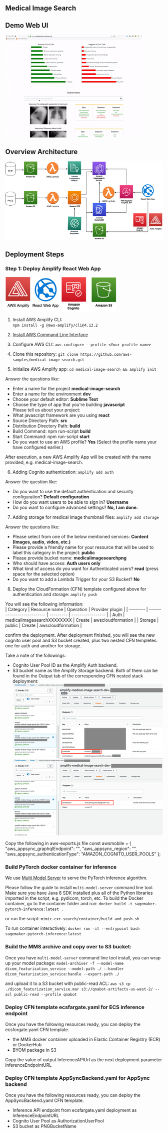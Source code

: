 ## Medical Image Search

## Demo Web UI
![Demo](Figures/demo.gif)

## Overview Architecture
![Architecture](Figures/architecture.jpg)


## Deployment Steps

### Step 1: Deploy Amplify React Web App
![Step1](Figures/step1.jpg)

1. Install AWS Amplify CLI:  
`npm install -g @aws-amplify/cli@4.13.2`

2. [Install AWS Command Line Interface](https://docs.aws.amazon.com/cli/latest/userguide/install-cliv2.html) 

3. Configure AWS CLI: `aws configure --profile <Your profile name>` 

4. Clone this repository: `git clone https://github.com/aws-samples/medical-image-search.git`

5. Initialize AWS Amplify app: `cd medical-image-search && amplify init`

Answer the questions like:  
- Enter a name for the project **medical-image-search**  
- Enter a name for the environment **dev**  
- Choose your default editor: **Sublime Text**  
- Choose the type of app that you're building **javascript**  
Please tell us about your project:  
- What javascript framework are you using **react**  
- Source Directory Path:  **src**  
- Distribution Directory Path: **build**  
- Build Command:  npm run-script **build**  
- Start Command: npm run-script **start**  
- Do you want to use an AWS profile? **Yes** (Select the profile name your have configured earlier.) 

After execution, a new AWS Amplify App will be created with the name provided, e.g. medical-image-search.  

6. Adding Cognito authentication: `amplify add auth`

Answer the question like:
- Do you want to use the default authentication and security configuration? **Default configuration**  
- How do you want users to be able to sign in? **Username**  
- Do you want to configure advanced settings? **No, I am done.**  


7. Adding storage for medical image thumbnail files: `amplify add storage`

Answer the questions like:
- Please select from one of the below mentioned services: **Content (Images, audio, video, etc.)**  
- Please provide a friendly name for your resource that will be used to label this category in the project: **public**  
- Please provide bucket name: **medicalimagesearchpng**  
- Who should have access: **Auth users only**  
- What kind of access do you want for Authenticated users? **read** (press space for the selected option)  
- Do you want to add a Lambda Trigger for your S3 Bucket? **No**  

8. Deploy the CloudFormation (CFN) template configured above for authentication and storage: `amplify push`

You will see the following information:  
| Category | Resource name              | Operation | Provider plugin   |
| -------- | -------------------------- | --------- | ----------------- |
| Auth     | medicalimagesearchXXXXXXXX | Create    | awscloudformation |
| Storage  | public                     | Create    | awscloudformation |
  
confirm the deployment. After deployment finished, you will see the new cognito user pool and S3 bucket created, plus two nested CFN templetes: one for auth and another for storage. 

Take a note of the followings:
- Cognito User Pool ID as the Amplify Auth backend. 
- S3 bucket name as the Amplify Storage backend. 
Both of them can be found in the Output tab of the correspending CFN nested stack deployment:  
![Nested CFN Stack Output for Authentication](Figures/CFN_output_auth.png)
![Nested CFN Stack Output for Storage](Figures/CFN_output_storage.png)

Copy the following in aws-exports.js file
const awsmobile = {
    "aws_appsync_graphqlEndpoint": "",
    "aws_appsync_region": "",
    "aws_appsync_authenticationType": "AMAZON_COGNITO_USER_POOLS"
};




### Build PyTorch docker container for inference
We use [Multi Model Server](https://github.com/awslabs/multi-model-server) to serve the PyTorch inference algorithm. 

Please follow the guide to install `multi-model-server` command line tool. Make sure you have Java 8 SDK installed plus all of the Python libraries imported in the script, e.g. pydicom, torch, etc.
To build the Docker container, go to the container folder and run:
`docker build -t sagemaker-pytorch-inference:latest .`

or run the script:
`mimic-cxr-search/container/build_and_push.sh `

To run container interactively:
`docker run -it --entrypoint bash sagemaker-pytorch-inference:latest`


### Build the MMS archive and copy over to S3 bucket:
Once you have `multi-model-server` command line tool install, you can wrap up your model package:
`model-archiver -f --model-name dicom_featurization_service --model-path ./ --handler dicom_featurization_service:handle --export-path ./`

and upload it to a S3 bucket with public-read ACL:
`aws s3 cp ./dicom_featurization_service.mar s3://qnabot-artifacts-us-west-2/ --acl public-read --profile qnabot`

### Deploy CFN template ecsfargate.yaml for ECS inference endpoint
Once you have the following resources ready, you can deploy the ecsforgate.yaml CFN template.
- the MMS docker container uploaded in Elastic Container Registry (ECR) or DockerHub
- BYOM package in S3

Copy the value of output InferenceAPIUrl as the next deployment parameter InferenceEndpointURL

### Deploy CFN template AppSyncBackend.yaml for AppSync backend
Once you have the following resources ready, you can deploy the AppSyncBackend.yaml CFN template.
- Inference API endpoint from ecsfargate.yaml deployment as InferenceEndpointURL
- Cognito User Pool as AuthorizationUserPool
- S3 bucket as PNGBucketName

